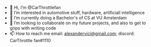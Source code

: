 - 👋 Hi, I’m @CarThrottlefan
- 👀 I’m interested in automotive stuff, hardware, artificiall intelligence
- 🌱 I’m currently doing a Bachelor's of CS at VU Amsterdam
- 💞️ I’m looking to collaborate on my future projects, and also to get to grips with writing code
- 📫 How to reach me email: alexandervici@gmail.com; discord: CarThrottle fan#1110

<!---
CarThrottlefan/CarThrottlefan is a ✨ special ✨ repository because its `README.md` (this file) appears on your GitHub profile.
You can click the Preview link to take a look at your changes.
--->
